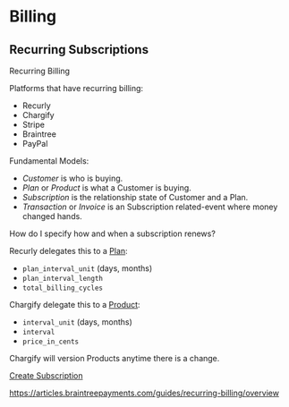 Billing
=======

## Recurring Subscriptions

Recurring Billing

Platforms that have recurring billing:
- Recurly
- Chargify
- Stripe
- Braintree
- PayPal

Fundamental Models:
- _Customer_ is who is buying.
- _Plan_ or _Product_ is what a Customer is buying.
- _Subscription_ is the relationship state of Customer and a Plan.
- _Transaction_ or _Invoice_ is an Subscription related-event where money changed hands.

How do I specify how and when a subscription renews?

Recurly delegates this to a [Plan](https://dev.recurly.com/docs/create-plan):
- `plan_interval_unit` (days, months)
- `plan_interval_length`
- `total_billing_cycles`

Chargify delegate this to a [Product](https://reference.chargify.com/v1/products/create-a-product-1):
- `interval_unit` (days, months)
- `interval`
- `price_in_cents`

Chargify will version Products anytime there is a change.

[Create Subscription](https://dev.recurly.com/docs/create-subscription)

https://articles.braintreepayments.com/guides/recurring-billing/overview
